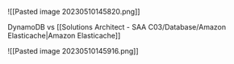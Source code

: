 ![[Pasted image 20230510145820.png]]

DynamoDB vs [[Solutions Architect - SAA C03/Database/Amazon Elasticache|Amazon Elasticache]]

![[Pasted image 20230510145916.png]]


